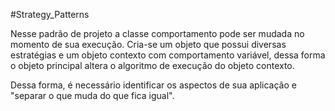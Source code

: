 #Strategy_Patterns

Nesse padrão de projeto a classe comportamento pode ser mudada no momento de sua execução.
Cria-se um objeto que possui diversas estratégias e um objeto contexto com comportamento variável, 
dessa forma o objeto principal altera o algoritmo de execução do objeto contexto.

Dessa forma, é necessário identificar os aspectos de sua aplicação e "separar o que muda do que fica igual".

